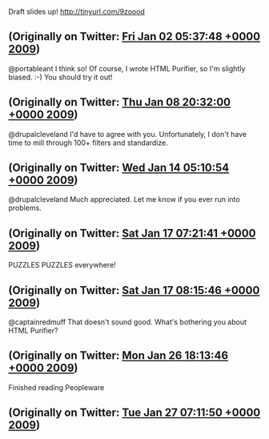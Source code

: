 Draft slides up! http://tinyurl.com/9zoood

(Originally on Twitter: [Fri Jan 02 05:37:48 +0000 2009](https://twitter.com/ezyang/status/1091123075))
----
@portableant I think so! Of course, I wrote HTML Purifier, so I'm slightly biased. :-) You should try it out!

(Originally on Twitter: [Thu Jan 08 20:32:00 +0000 2009](https://twitter.com/ezyang/status/1105148418))
----
@drupalcleveland I'd have to agree with you. Unfortunately, I don't have time to mill through 100+ filters and standardize.

(Originally on Twitter: [Wed Jan 14 05:10:54 +0000 2009](https://twitter.com/ezyang/status/1117597817))
----
@drupalcleveland Much appreciated. Let me know if you ever run into problems.

(Originally on Twitter: [Sat Jan 17 07:21:41 +0000 2009](https://twitter.com/ezyang/status/1125762511))
----
PUZZLES PUZZLES everywhere!

(Originally on Twitter: [Sat Jan 17 08:15:46 +0000 2009](https://twitter.com/ezyang/status/1125813322))
----
@captainredmuff That doesn't sound good. What's bothering you about HTML Purifier?

(Originally on Twitter: [Mon Jan 26 18:13:46 +0000 2009](https://twitter.com/ezyang/status/1149708115))
----
Finished reading Peopleware

(Originally on Twitter: [Tue Jan 27 07:11:50 +0000 2009](https://twitter.com/ezyang/status/1151470918))
----
